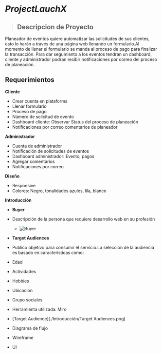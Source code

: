 # *ProjectLauchX*

> ## Descripcion de Proyecto

Planeador de eventos quiere automatizar las solicitudes de sus clientes, esto lo harán a través de una página web llenando un formulario.Al momento de llenar el formulario se manda al proceso de pago para finalizar la transacción. Para dar segumiento a los eventos tendran un dashboard, cliente y administrador podran recibir notificaciones por correo del proceso de planeación. 

 ## **Requerimientos**

  **Cliente**
- Crear cuenta en plataforma
- Llenar formulario
- Proceso de pago
- Número de solicitud de evento
- Dashboard cliente: Observar Status del proceso de planeación
- Notificaciones por correo comentarios de planeador

 **Administrador**
- Cuenta de administrador
- Notificación de solicitudes de eventos
- Dashboard administrador: Evento, pagos
- Agregar comentarios
- Notificaciones por correo

 **Diseño**
- Responsive
- Colores: Negro, tonalidades azules, lila, blanco


 **Introducción**
- **Buyer** 
- Descripción de la persona que requiere desarrollo web en su profesión
  - ![Buyer](./Introducción/Buyer.png)
 
 - **Target Audiences**
 - Publico objetivo para consumir el servicio.La selección de la audiencia es basado en caracteristicas como:
 - Edad
 - Actividades
 - Hobbies
 - Ubicación
 - Grupo sociales
 - Herramienta utilizada: Miro 
 - [Target Audience](./Introducción/Target Audiences.png)
 
 - Diagrama de flujo
 - Wireframe
 - UI 
 
 

